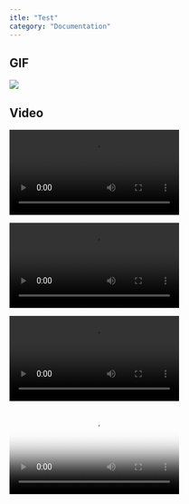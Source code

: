 ```yaml
---
itle: "Test"
category: "Documentation"
---
```




## GIF

![](attachments/test/gif.gif)

## Video

![](attachments/test/video.mp4)

![](video.mp4)

![alt](attachments/test/video.mp4)

<div class="video_container">
  <video controls="controls" allowfullscreen="true" poster="path/to/poster_image.png">
    <source src="attachments/test/video.mp4" type="video/mp4">
  </video> 
</div>